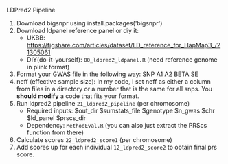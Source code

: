 LDPred2 Pipeline
1. Download bigsnpr using install.packages('bigsnpr')
2. Download ldpanel reference panel or diy it:
   - UKBB: https://figshare.com/articles/dataset/LD_reference_for_HapMap3_/21305061
   - DIY(do-it-yourself): `00_ldpred2_ldpanel.R` (need reference genome in plink format)
3. Format your GWAS file in the following way:
   SNP    A1   A2   BETA      SE 
4. neff (effective sample size): In my code, I set neff as either a column from files in a directory or a number that is the same for all snps. You **should modify** a code that fits your format.
5. Run ldpred2 pipeline `21_ldpred2_pipeline` (per chromosome)
   - Required inputs: $out_dir $sumstats_file $genotype $n_gwas $chr $ld_panel $prscs_dir
   - Dependency: `MethodEval.R` (you can also just extract the PRScs function from there)
5. Calculate scores `22_ldpred2_score1` (per chromosome)
6. Add scores up for each individual `12_ldpred2_score2` to obtain final prs score.
